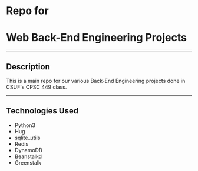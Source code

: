 # Repo for 
# Web Back-End Engineering Projects

- - - -

## Description

This is a main repo for our various Back-End Engineering projects done in CSUF's CPSC 449 class.

- - - -

## Technologies Used

* Python3
* Hug
* sqlite_utils
* Redis
* DynamoDB
* Beanstalkd
* Greenstalk
